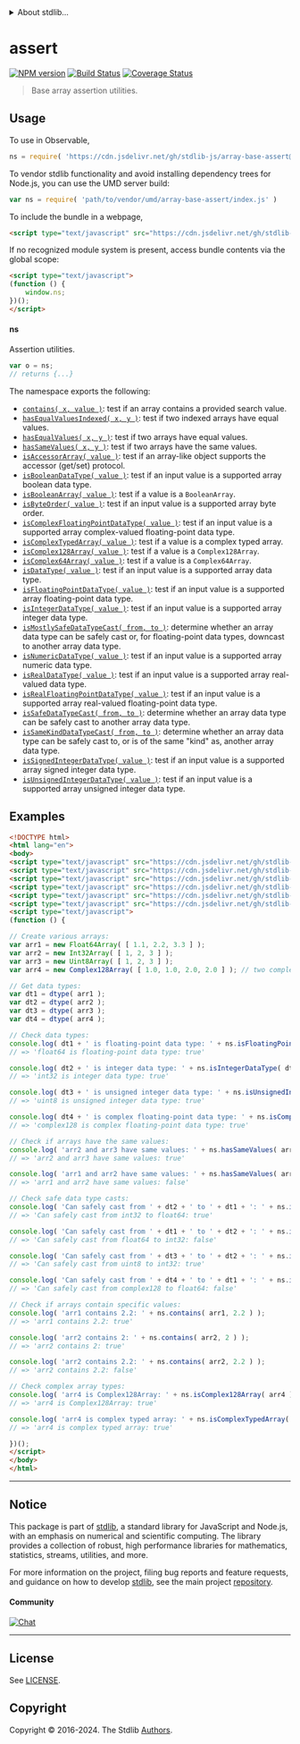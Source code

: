 <!--

@license Apache-2.0

Copyright (c) 2022 The Stdlib Authors.

Licensed under the Apache License, Version 2.0 (the "License");
you may not use this file except in compliance with the License.
You may obtain a copy of the License at

   http://www.apache.org/licenses/LICENSE-2.0

Unless required by applicable law or agreed to in writing, software
distributed under the License is distributed on an "AS IS" BASIS,
WITHOUT WARRANTIES OR CONDITIONS OF ANY KIND, either express or implied.
See the License for the specific language governing permissions and
limitations under the License.

-->


<details>
  <summary>
    About stdlib...
  </summary>
  <p>We believe in a future in which the web is a preferred environment for numerical computation. To help realize this future, we've built stdlib. stdlib is a standard library, with an emphasis on numerical and scientific computation, written in JavaScript (and C) for execution in browsers and in Node.js.</p>
  <p>The library is fully decomposable, being architected in such a way that you can swap out and mix and match APIs and functionality to cater to your exact preferences and use cases.</p>
  <p>When you use stdlib, you can be absolutely certain that you are using the most thorough, rigorous, well-written, studied, documented, tested, measured, and high-quality code out there.</p>
  <p>To join us in bringing numerical computing to the web, get started by checking us out on <a href="https://github.com/stdlib-js/stdlib">GitHub</a>, and please consider <a href="https://opencollective.com/stdlib">financially supporting stdlib</a>. We greatly appreciate your continued support!</p>
</details>

# assert

[![NPM version][npm-image]][npm-url] [![Build Status][test-image]][test-url] [![Coverage Status][coverage-image]][coverage-url] <!-- [![dependencies][dependencies-image]][dependencies-url] -->

> Base array assertion utilities.



<section class="usage">

## Usage

To use in Observable,

```javascript
ns = require( 'https://cdn.jsdelivr.net/gh/stdlib-js/array-base-assert@umd/browser.js' )
```

To vendor stdlib functionality and avoid installing dependency trees for Node.js, you can use the UMD server build:

```javascript
var ns = require( 'path/to/vendor/umd/array-base-assert/index.js' )
```

To include the bundle in a webpage,

```html
<script type="text/javascript" src="https://cdn.jsdelivr.net/gh/stdlib-js/array-base-assert@umd/browser.js"></script>
```

If no recognized module system is present, access bundle contents via the global scope:

```html
<script type="text/javascript">
(function () {
    window.ns;
})();
</script>
```

#### ns

Assertion utilities.

```javascript
var o = ns;
// returns {...}
```

The namespace exports the following:

<!-- <toc pattern="*"> -->

<div class="namespace-toc">

-   <span class="signature">[`contains( x, value )`][@stdlib/array/base/assert/contains]</span><span class="delimiter">: </span><span class="description">test if an array contains a provided search value.</span>
-   <span class="signature">[`hasEqualValuesIndexed( x, y )`][@stdlib/array/base/assert/has-equal-values-indexed]</span><span class="delimiter">: </span><span class="description">test if two indexed arrays have equal values.</span>
-   <span class="signature">[`hasEqualValues( x, y )`][@stdlib/array/base/assert/has-equal-values]</span><span class="delimiter">: </span><span class="description">test if two arrays have equal values.</span>
-   <span class="signature">[`hasSameValues( x, y )`][@stdlib/array/base/assert/has-same-values]</span><span class="delimiter">: </span><span class="description">test if two arrays have the same values.</span>
-   <span class="signature">[`isAccessorArray( value )`][@stdlib/array/base/assert/is-accessor-array]</span><span class="delimiter">: </span><span class="description">test if an array-like object supports the accessor (get/set) protocol.</span>
-   <span class="signature">[`isBooleanDataType( value )`][@stdlib/array/base/assert/is-boolean-data-type]</span><span class="delimiter">: </span><span class="description">test if an input value is a supported array boolean data type.</span>
-   <span class="signature">[`isBooleanArray( value )`][@stdlib/array/base/assert/is-booleanarray]</span><span class="delimiter">: </span><span class="description">test if a value is a `BooleanArray`.</span>
-   <span class="signature">[`isByteOrder( value )`][@stdlib/array/base/assert/is-byte-order]</span><span class="delimiter">: </span><span class="description">test if an input value is a supported array byte order.</span>
-   <span class="signature">[`isComplexFloatingPointDataType( value )`][@stdlib/array/base/assert/is-complex-floating-point-data-type]</span><span class="delimiter">: </span><span class="description">test if an input value is a supported array complex-valued floating-point data type.</span>
-   <span class="signature">[`isComplexTypedArray( value )`][@stdlib/array/base/assert/is-complex-typed-array]</span><span class="delimiter">: </span><span class="description">test if a value is a complex typed array.</span>
-   <span class="signature">[`isComplex128Array( value )`][@stdlib/array/base/assert/is-complex128array]</span><span class="delimiter">: </span><span class="description">test if a value is a `Complex128Array`.</span>
-   <span class="signature">[`isComplex64Array( value )`][@stdlib/array/base/assert/is-complex64array]</span><span class="delimiter">: </span><span class="description">test if a value is a `Complex64Array`.</span>
-   <span class="signature">[`isDataType( value )`][@stdlib/array/base/assert/is-data-type]</span><span class="delimiter">: </span><span class="description">test if an input value is a supported array data type.</span>
-   <span class="signature">[`isFloatingPointDataType( value )`][@stdlib/array/base/assert/is-floating-point-data-type]</span><span class="delimiter">: </span><span class="description">test if an input value is a supported array floating-point data type.</span>
-   <span class="signature">[`isIntegerDataType( value )`][@stdlib/array/base/assert/is-integer-data-type]</span><span class="delimiter">: </span><span class="description">test if an input value is a supported array integer data type.</span>
-   <span class="signature">[`isMostlySafeDataTypeCast( from, to )`][@stdlib/array/base/assert/is-mostly-safe-data-type-cast]</span><span class="delimiter">: </span><span class="description">determine whether an array data type can be safely cast or, for floating-point data types, downcast to another array data type.</span>
-   <span class="signature">[`isNumericDataType( value )`][@stdlib/array/base/assert/is-numeric-data-type]</span><span class="delimiter">: </span><span class="description">test if an input value is a supported array numeric data type.</span>
-   <span class="signature">[`isRealDataType( value )`][@stdlib/array/base/assert/is-real-data-type]</span><span class="delimiter">: </span><span class="description">test if an input value is a supported array real-valued data type.</span>
-   <span class="signature">[`isRealFloatingPointDataType( value )`][@stdlib/array/base/assert/is-real-floating-point-data-type]</span><span class="delimiter">: </span><span class="description">test if an input value is a supported array real-valued floating-point data type.</span>
-   <span class="signature">[`isSafeDataTypeCast( from, to )`][@stdlib/array/base/assert/is-safe-data-type-cast]</span><span class="delimiter">: </span><span class="description">determine whether an array data type can be safely cast to another array data type.</span>
-   <span class="signature">[`isSameKindDataTypeCast( from, to )`][@stdlib/array/base/assert/is-same-kind-data-type-cast]</span><span class="delimiter">: </span><span class="description">determine whether an array data type can be safely cast to, or is of the same "kind" as, another array data type.</span>
-   <span class="signature">[`isSignedIntegerDataType( value )`][@stdlib/array/base/assert/is-signed-integer-data-type]</span><span class="delimiter">: </span><span class="description">test if an input value is a supported array signed integer data type.</span>
-   <span class="signature">[`isUnsignedIntegerDataType( value )`][@stdlib/array/base/assert/is-unsigned-integer-data-type]</span><span class="delimiter">: </span><span class="description">test if an input value is a supported array unsigned integer data type.</span>

</div>

<!-- </toc> -->

</section>

<!-- /.usage -->

<section class="examples">

## Examples

<!-- TODO: better examples -->

<!-- eslint no-undef: "error" -->

```html
<!DOCTYPE html>
<html lang="en">
<body>
<script type="text/javascript" src="https://cdn.jsdelivr.net/gh/stdlib-js/array-base-assert@umd/browser.js"></script>
<script type="text/javascript" src="https://cdn.jsdelivr.net/gh/stdlib-js/array-dtype@umd/browser.js"></script>
<script type="text/javascript" src="https://cdn.jsdelivr.net/gh/stdlib-js/array-float64@umd/browser.js"></script>
<script type="text/javascript" src="https://cdn.jsdelivr.net/gh/stdlib-js/array-int32@umd/browser.js"></script>
<script type="text/javascript" src="https://cdn.jsdelivr.net/gh/stdlib-js/array-uint8@umd/browser.js"></script>
<script type="text/javascript" src="https://cdn.jsdelivr.net/gh/stdlib-js/array-complex128@umd/browser.js"></script>
<script type="text/javascript">
(function () {

// Create various arrays:
var arr1 = new Float64Array( [ 1.1, 2.2, 3.3 ] );
var arr2 = new Int32Array( [ 1, 2, 3 ] );
var arr3 = new Uint8Array( [ 1, 2, 3 ] );
var arr4 = new Complex128Array( [ 1.0, 1.0, 2.0, 2.0 ] ); // two complex numbers: 1+1i, 2+2i

// Get data types:
var dt1 = dtype( arr1 );
var dt2 = dtype( arr2 );
var dt3 = dtype( arr3 );
var dt4 = dtype( arr4 );

// Check data types:
console.log( dt1 + ' is floating-point data type: ' + ns.isFloatingPointDataType( dt1 ) );
// => 'float64 is floating-point data type: true'

console.log( dt2 + ' is integer data type: ' + ns.isIntegerDataType( dt2 ) );
// => 'int32 is integer data type: true'

console.log( dt3 + ' is unsigned integer data type: ' + ns.isUnsignedIntegerDataType( dt3 ) );
// => 'uint8 is unsigned integer data type: true'

console.log( dt4 + ' is complex floating-point data type: ' + ns.isComplexFloatingPointDataType( dt4 ) );
// => 'complex128 is complex floating-point data type: true'

// Check if arrays have the same values:
console.log( 'arr2 and arr3 have same values: ' + ns.hasSameValues( arr2, arr3 ) );
// => 'arr2 and arr3 have same values: true'

console.log( 'arr1 and arr2 have same values: ' + ns.hasSameValues( arr1, arr2 ) );
// => 'arr1 and arr2 have same values: false'

// Check safe data type casts:
console.log( 'Can safely cast from ' + dt2 + ' to ' + dt1 + ': ' + ns.isSafeDataTypeCast( dt2, dt1 ) );
// => 'Can safely cast from int32 to float64: true'

console.log( 'Can safely cast from ' + dt1 + ' to ' + dt2 + ': ' + ns.isSafeDataTypeCast( dt1, dt2 ) );
// => 'Can safely cast from float64 to int32: false'

console.log( 'Can safely cast from ' + dt3 + ' to ' + dt2 + ': ' + ns.isSafeDataTypeCast( dt3, dt2 ) );
// => 'Can safely cast from uint8 to int32: true'

console.log( 'Can safely cast from ' + dt4 + ' to ' + dt1 + ': ' + ns.isSafeDataTypeCast( dt4, dt1 ) );
// => 'Can safely cast from complex128 to float64: false'

// Check if arrays contain specific values:
console.log( 'arr1 contains 2.2: ' + ns.contains( arr1, 2.2 ) );
// => 'arr1 contains 2.2: true'

console.log( 'arr2 contains 2: ' + ns.contains( arr2, 2 ) );
// => 'arr2 contains 2: true'

console.log( 'arr2 contains 2.2: ' + ns.contains( arr2, 2.2 ) );
// => 'arr2 contains 2.2: false'

// Check complex array types:
console.log( 'arr4 is Complex128Array: ' + ns.isComplex128Array( arr4 ) );
// => 'arr4 is Complex128Array: true'

console.log( 'arr4 is complex typed array: ' + ns.isComplexTypedArray( arr4 ) );
// => 'arr4 is complex typed array: true'

})();
</script>
</body>
</html>
```

</section>

<!-- /.examples -->

<!-- Section for related `stdlib` packages. Do not manually edit this section, as it is automatically populated. -->

<section class="related">

</section>

<!-- /.related -->

<!-- Section for all links. Make sure to keep an empty line after the `section` element and another before the `/section` close. -->


<section class="main-repo" >

* * *

## Notice

This package is part of [stdlib][stdlib], a standard library for JavaScript and Node.js, with an emphasis on numerical and scientific computing. The library provides a collection of robust, high performance libraries for mathematics, statistics, streams, utilities, and more.

For more information on the project, filing bug reports and feature requests, and guidance on how to develop [stdlib][stdlib], see the main project [repository][stdlib].

#### Community

[![Chat][chat-image]][chat-url]

---

## License

See [LICENSE][stdlib-license].


## Copyright

Copyright &copy; 2016-2024. The Stdlib [Authors][stdlib-authors].

</section>

<!-- /.stdlib -->

<!-- Section for all links. Make sure to keep an empty line after the `section` element and another before the `/section` close. -->

<section class="links">

[npm-image]: http://img.shields.io/npm/v/@stdlib/array-base-assert.svg
[npm-url]: https://npmjs.org/package/@stdlib/array-base-assert

[test-image]: https://github.com/stdlib-js/array-base-assert/actions/workflows/test.yml/badge.svg?branch=main
[test-url]: https://github.com/stdlib-js/array-base-assert/actions/workflows/test.yml?query=branch:main

[coverage-image]: https://img.shields.io/codecov/c/github/stdlib-js/array-base-assert/main.svg
[coverage-url]: https://codecov.io/github/stdlib-js/array-base-assert?branch=main

<!--

[dependencies-image]: https://img.shields.io/david/stdlib-js/array-base-assert.svg
[dependencies-url]: https://david-dm.org/stdlib-js/array-base-assert/main

-->

[chat-image]: https://img.shields.io/gitter/room/stdlib-js/stdlib.svg
[chat-url]: https://app.gitter.im/#/room/#stdlib-js_stdlib:gitter.im

[stdlib]: https://github.com/stdlib-js/stdlib

[stdlib-authors]: https://github.com/stdlib-js/stdlib/graphs/contributors

[umd]: https://github.com/umdjs/umd
[es-module]: https://developer.mozilla.org/en-US/docs/Web/JavaScript/Guide/Modules

[deno-url]: https://github.com/stdlib-js/array-base-assert/tree/deno
[deno-readme]: https://github.com/stdlib-js/array-base-assert/blob/deno/README.md
[umd-url]: https://github.com/stdlib-js/array-base-assert/tree/umd
[umd-readme]: https://github.com/stdlib-js/array-base-assert/blob/umd/README.md
[esm-url]: https://github.com/stdlib-js/array-base-assert/tree/esm
[esm-readme]: https://github.com/stdlib-js/array-base-assert/blob/esm/README.md
[branches-url]: https://github.com/stdlib-js/array-base-assert/blob/main/branches.md

[stdlib-license]: https://raw.githubusercontent.com/stdlib-js/array-base-assert/main/LICENSE

<!-- <toc-links> -->

[@stdlib/array/base/assert/contains]: https://github.com/stdlib-js/array-base-assert-contains/tree/umd

[@stdlib/array/base/assert/has-equal-values-indexed]: https://github.com/stdlib-js/array-base-assert-has-equal-values-indexed/tree/umd

[@stdlib/array/base/assert/has-equal-values]: https://github.com/stdlib-js/array-base-assert-has-equal-values/tree/umd

[@stdlib/array/base/assert/has-same-values]: https://github.com/stdlib-js/array-base-assert-has-same-values/tree/umd

[@stdlib/array/base/assert/is-accessor-array]: https://github.com/stdlib-js/array-base-assert-is-accessor-array/tree/umd

[@stdlib/array/base/assert/is-boolean-data-type]: https://github.com/stdlib-js/array-base-assert-is-boolean-data-type/tree/umd

[@stdlib/array/base/assert/is-booleanarray]: https://github.com/stdlib-js/array-base-assert-is-booleanarray/tree/umd

[@stdlib/array/base/assert/is-byte-order]: https://github.com/stdlib-js/array-base-assert-is-byte-order/tree/umd

[@stdlib/array/base/assert/is-complex-floating-point-data-type]: https://github.com/stdlib-js/array-base-assert-is-complex-floating-point-data-type/tree/umd

[@stdlib/array/base/assert/is-complex-typed-array]: https://github.com/stdlib-js/array-base-assert-is-complex-typed-array/tree/umd

[@stdlib/array/base/assert/is-complex128array]: https://github.com/stdlib-js/array-base-assert-is-complex128array/tree/umd

[@stdlib/array/base/assert/is-complex64array]: https://github.com/stdlib-js/array-base-assert-is-complex64array/tree/umd

[@stdlib/array/base/assert/is-data-type]: https://github.com/stdlib-js/array-base-assert-is-data-type/tree/umd

[@stdlib/array/base/assert/is-floating-point-data-type]: https://github.com/stdlib-js/array-base-assert-is-floating-point-data-type/tree/umd

[@stdlib/array/base/assert/is-integer-data-type]: https://github.com/stdlib-js/array-base-assert-is-integer-data-type/tree/umd

[@stdlib/array/base/assert/is-mostly-safe-data-type-cast]: https://github.com/stdlib-js/array-base-assert-is-mostly-safe-data-type-cast/tree/umd

[@stdlib/array/base/assert/is-numeric-data-type]: https://github.com/stdlib-js/array-base-assert-is-numeric-data-type/tree/umd

[@stdlib/array/base/assert/is-real-data-type]: https://github.com/stdlib-js/array-base-assert-is-real-data-type/tree/umd

[@stdlib/array/base/assert/is-real-floating-point-data-type]: https://github.com/stdlib-js/array-base-assert-is-real-floating-point-data-type/tree/umd

[@stdlib/array/base/assert/is-safe-data-type-cast]: https://github.com/stdlib-js/array-base-assert-is-safe-data-type-cast/tree/umd

[@stdlib/array/base/assert/is-same-kind-data-type-cast]: https://github.com/stdlib-js/array-base-assert-is-same-kind-data-type-cast/tree/umd

[@stdlib/array/base/assert/is-signed-integer-data-type]: https://github.com/stdlib-js/array-base-assert-is-signed-integer-data-type/tree/umd

[@stdlib/array/base/assert/is-unsigned-integer-data-type]: https://github.com/stdlib-js/array-base-assert-is-unsigned-integer-data-type/tree/umd

<!-- </toc-links> -->

</section>

<!-- /.links -->
